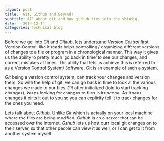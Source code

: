 ```yaml
---
layout: post
title:  Git, Github and Beyond!
subtitle: All about git and how github ties into the shindig.
date:   2014-12-14
categories: technical blog
---
```


Before we get into *Git* and *Github*, lets understand *Version Control* first. Version Control, like it reads helps controlling / organizing different versions of changes to a file or program in a chronological manner. This way it gives us the ability to pretty much 'go back in time' to see our changes, and correct mistakes at times. The utility that lets us achieve this is referred to as a Version Control System/ Software. Git is an example of such a system. 
				
				
*Git* being a version control system, can track your changes and version them. So with the help of git, we can go back in time to look at the various changes we made to our files. *Git* after initialized (told to start tracking changes), keeps looking for changes to files in its scope. As it sees changes it oints it out to you so you can explicity tell it to track changes for the ones you need. 
				
				
Lets talk about *Github*. Unlike *Git* which is actually on your local machine where the files are being modified, *Github* is on a server that can be accessed over the internet. *Github* lets us host ourr local git changes on to their server, so that other people can view it as well, or I can get to it from another system myself.
				
